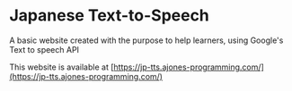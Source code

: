 # Japanese Text-to-Speech
A basic website created with the purpose to help learners, using Google's Text to speech API

This website is available at [https://jp-tts.ajones-programming.com/](https://jp-tts.ajones-programming.com/)
